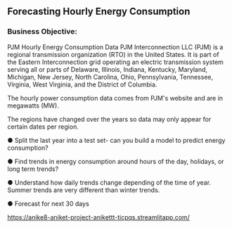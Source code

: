 ## Forecasting Hourly Energy Consumption
### Business Objective:
PJM Hourly Energy Consumption Data PJM Interconnection LLC (PJM) is a regional transmission organization (RTO) in the United States. It is part of the Eastern Interconnection grid operating an electric transmission system serving all or parts of Delaware, Illinois, Indiana, Kentucky, Maryland, Michigan, New Jersey, North Carolina, Ohio, Pennsylvania, Tennessee, Virginia, West Virginia, and the District of Columbia.

The hourly power consumption data comes from PJM's website and are in megawatts (MW).

The regions have changed over the years so data may only appear for certain dates per region.

● Split the last year into a test set- can you build a model to predict energy consumption?

● Find trends in energy consumption around hours of the day, holidays, or long term trends?

● Understand how daily trends change depending of the time of year. Summer trends are very different than winter trends.

● Forecast for next 30 days
 
https://anike8-aniket-project-anikettt-ticpqs.streamlitapp.com/
